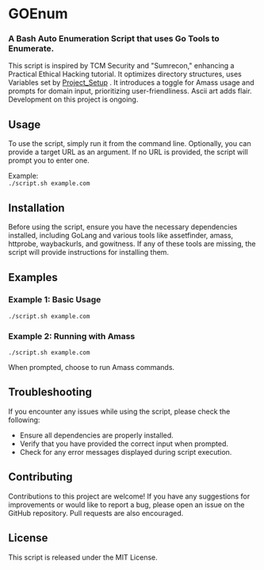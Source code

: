 # GOEnum
### A Bash Auto Enumeration Script that uses Go Tools to Enumerate. 

This script is inspired by TCM Security and "Sumrecon," enhancing a Practical Ethical Hacking tutorial. It optimizes directory structures, uses Variables set by [Project_Setup](https://github.com/CyberLocc/Project_Setup) . It introduces a toggle for Amass usage and prompts for domain input, prioritizing user-friendliness. Ascii art adds flair. Development on this project is ongoing.

## Usage

To use the script, simply run it from the command line. Optionally, you can provide a target URL as an argument. If no URL is provided, the script will prompt you to enter one.

Example:  
```./script.sh example.com```

## Installation

Before using the script, ensure you have the necessary dependencies installed, including GoLang and various tools like assetfinder, amass, httprobe, waybackurls, and gowitness. If any of these tools are missing, the script will provide instructions for installing them.

## Examples

### Example 1: Basic Usage
```./script.sh example.com```


### Example 2: Running with Amass
```./script.sh example.com```

When prompted, choose to run Amass commands.

## Troubleshooting

If you encounter any issues while using the script, please check the following:

- Ensure all dependencies are properly installed.
- Verify that you have provided the correct input when prompted.
- Check for any error messages displayed during script execution.

## Contributing

Contributions to this project are welcome! If you have any suggestions for improvements or would like to report a bug, please open an issue on the GitHub repository. Pull requests are also encouraged.

## License
This script is released under the MIT License.
